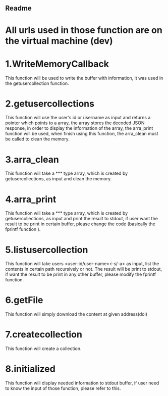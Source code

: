 ## Readme

# All urls used in those function are on the virtual machine (dev)


# 1.WriteMemoryCallback
This function will be used to write the buffer with information, it was used in the getusercollection function.

# 2.getusercollections
This function will use the user's id or username as input and returns a pointer which points to a array,
the array stores the decoded JSON response, in order to display the information of the array, the arra_print function
will be used, when finish using this function, the arra_clean must be called to clean the memory.

# 3.arra_clean
This function will take a *** type array, which is created by getusercollections, as input and clean the memory.

# 4.arra_print
This function will take a *** type array, which is created by getusercollections, as input and print the result to stdout,
if user want the result to be print in certain buffer, please change the code (basically the fprintf function ).

# 5.listusercollection
This function will take users <coll-id-or-name> <path> <user-id/user-name><-s/-a> as input, list the contents in certain path 
recursively or not. The result will be print to stdout, if want the result to be print in any other buffer, please modify the 
fprintf function.

# 6.getFile
This function will simply download the content at given address(doi)

# 7.createcollection
This function will create a collection.

# 8.initialized 
This function will display needed information to stdout buffer, if user need to know the 
input of those function, please refer to this.
